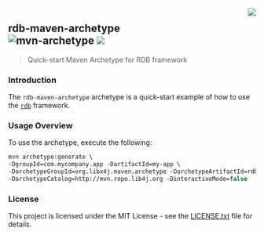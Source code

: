 <img src="https://www.cohesionfirst.org/logo.png" align="right">

## rdb-maven-archetype<br>![mvn-archetype][mvn-archetype] <a href="https://www.cohesionfirst.org/"><img src="https://img.shields.io/badge/CohesionFirst%E2%84%A2--blue.svg"></a>
> Quick-start Maven Archetype for RDB framework

### Introduction

The `rdb-maven-archetype` archetype is a quick-start example of how to use the [`rdb`][rdb] framework.

### Usage Overview

To use the archetype, execute the following:

  ```tcsh
  mvn archetype:generate \
  -DgroupId=com.mycompany.app -DartifactId=my-app \
  -DarchetypeGroupId=org.libx4j.maven.archetype -DarchetypeArtifactId=rdb-maven-archetype \
  -DarchetypeCatalog=http://mvn.repo.lib4j.org -DinteractiveMode=false
  ```

### License

This project is licensed under the MIT License - see the [LICENSE.txt](LICENSE.txt) file for details.

[mvn-archetype]: https://img.shields.io/badge/mvn-archetype-yellow.svg
[rdb]: https://github.com/libx4j/rdb